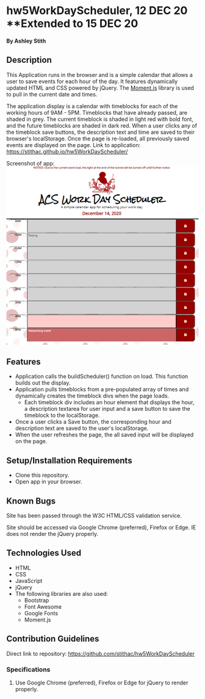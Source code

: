 # hw5WorkDayScheduler, 12 DEC 20 **Extended to 15 DEC 20
#### By Ashley Stith
## Description
This Application runs in the browser and is a simple calendar that allows a user to save events for each hour of the day.  It features dynamically updated HTML and CSS powered by jQuery. The [Moment.js](https://momentjs.com/) library is used to pull in the current date and times.

The application display is a calendar with timeblocks for each of the working hours of 9AM - 5PM.  Timeblocks that have already passed, are shaded in grey. The current timeblock is shaded in  light red with bold font, and the future timeblocks are shaded in dark red. When a user clicks any of the timeblock save buttons, the description text and time are saved to their browser's localStorage. Once the page is re-loaded, all previously saved events are displayed on the page. Link to application: https://stithac.github.io/hw5WorkDayScheduler/

Screenshot of app:
![Alt text](./Assets/site-screenshot.PNG?raw=true)

## Features
* Application calls the buildScheduler() function on load.  This function builds out the display.
* Application pulls timeblocks from a pre-populated array of times and dynamically creates the timeblock divs when the page loads.
    * Each timeblock div includes an hour element that displays the hour, a description textarea for user input and a save button to save the timeblock to the localStorage.
* Once a user clicks a Save button, the corresponding hour and description text are saved to the user's localStorage.
* When the user refreshes the page, the all saved input will be displayed on the page.

## Setup/Installation Requirements
* Clone this repository.
* Open app in your browser.

## Known Bugs
Site has been passed through the W3C HTML/CSS validation service.

Site should be accessed via Google Chrome (preferred), Firefox or Edge. IE does not render the jQuery properly.

## Technologies Used
* HTML
* CSS
* JavaScript
* jQuery
* The following libraries are also used:
    * Bootstrap
    * Font Awesome
    * Google Fonts
    * Moment.js

## Contribution Guidelines
Direct link to repository: https://github.com/stithac/hw5WorkDayScheduler

### Specifications
1. Use Google Chrome (preferred), Firefox or Edge for jQuery to render properly.
